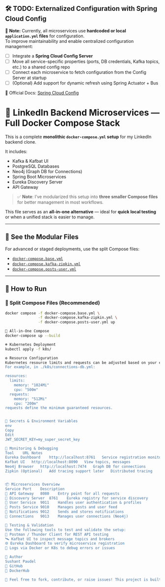 ## 🛠️ TODO: Externalized Configuration with Spring Cloud Config

📌 **Note:** Currently, all microservices use **hardcoded or local `application.yml` files** for configuration.  
To improve maintainability and enable centralized configuration management:

- [ ] Integrate a **Spring Cloud Config Server**
- [ ] Move all service-specific properties (ports, DB credentials, Kafka topics, etc.) to a shared config repo
- [ ] Connect each microservice to fetch configuration from the Config Server at startup
- [ ] (Optional) Add support for dynamic refresh using Spring Actuator + Bus

🔗 Official Docs: [Spring Cloud Config](https://spring.io/projects/spring-cloud-config)

# 🐳 LinkedIn Backend Microservices — Full Docker Compose Stack

This is a complete **monolithic `docker-compose.yml` setup** for my LinkedIn backend clone.

It includes:

- Kafka & Kafbat UI
- PostgreSQL Databases
- Neo4j (Graph DB for Connections)
- Spring Boot Microservices
- Eureka Discovery Server
- API Gateway

> ✅ **Note**: I’ve modularized this setup into **three smaller Compose files** for better management in most workflows.

This file serves as an **all-in-one alternative** — ideal for **quick local testing** or when a unified stack is easier to manage.

---

## 🔀 See the Modular Files

For advanced or staged deployments, use the split Compose files:

- [`docker-compose.base.yml`](./docker-compose.base.yml)
- [`docker-compose.kafka-zipkin.yml`](./docker-compose.kafka-zipkin.yml)
- [`docker-compose.posts-user.yml`](./docker-compose.posts-user.yml)

---

## 🚀 How to Run

### 🔧 Split Compose Files (Recommended)

```bash
docker compose -f docker-compose.base.yml \
               -f docker-compose.kafka-zipkin.yml \
               -f docker-compose.posts-user.yml up

🧱 All-in-One Compose
docker-compose up --build

☸️ Kubernetes Deployment
kubectl apply -f k8s/

⚙️ Resource Configuration
Kubernetes resource limits and requests can be adjusted based on your environment's needs to optimize performance and resource usage.
For example, in ./k8s/connections-db.yml:

resources:
  limits:
    memory: "1024Mi"
    cpu: "500m"
  requests:
    memory: "512Mi"
    cpu: "200m"
requests define the minimum guaranteed resources.


🔐 Secrets & Environment Variables
env
Copy
Edit
JWT_SECRET_KEY=my_super_secret_key

🧠 Monitoring & Debugging
Tool	URL	Notes
Eureka Dashboard	http://localhost:8761	Service registration monitor
Kafbat UI	http://localhost:8090	View topics, messages
Neo4j Browser	http://localhost:7474	Graph DB for connections
Zipkin (Optional)	Add tracing support later	Distributed tracing


📦 Microservices Overview
Service	Port	Description
🧭 API Gateway	8080	Entry point for all requests
🧬 Discovery Server	8761	Eureka registry for service discovery
👤 User Service	9011	Handles user authentication & profiles
📝 Posts Service	9010	Manages posts and user feed
🔔 Notifications	9012	Sends and stores notifications
🔗 Connections	9013	Manages user connections (Neo4j)

🧪 Testing & Validation
Use the following tools to test and validate the setup:
🧪 Postman / Thunder Client for REST API testing
🛰️ Kafbat UI to inspect message topics and brokers
🌐 Eureka Dashboard to verify microservice registration
📜 Logs via Docker or K8s to debug errors or issues

👤 Author
Sushant Paudel
🔗 GitHub
🐳 DockerHub

💬 Feel free to fork, contribute, or raise issues! This project is built for learning and scale experimentation.
